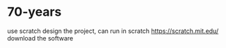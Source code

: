 # 70-years
use scratch design the project,
can run in scratch
https://scratch.mit.edu/
download the software
